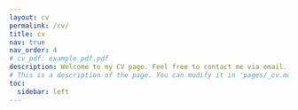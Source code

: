 ```yaml
---
layout: cv
permalink: /cv/
title: cv
nav: true
nav_order: 4
# cv_pdf: example_pdf.pdf
description: Welcome to my CV page. Feel free to contact me via email.
# This is a description of the page. You can modify it in 'pages/_cv.md'. You can also change or remove the top pdf download button.
toc:
  sidebar: left
---
```

